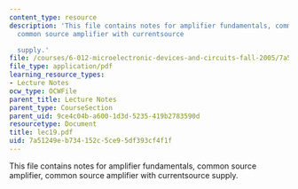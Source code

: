 ```yaml
---
content_type: resource
description: 'This file contains notes for amplifier fundamentals, common source amplifier,
  common source amplifier with currentsource

  supply.'
file: /courses/6-012-microelectronic-devices-and-circuits-fall-2005/7a51249eb734152c5ce95df393cf4f1f_lec19.pdf
file_type: application/pdf
learning_resource_types:
- Lecture Notes
ocw_type: OCWFile
parent_title: Lecture Notes
parent_type: CourseSection
parent_uid: 9ce4c04b-a600-1d3d-5235-419b2783590d
resourcetype: Document
title: lec19.pdf
uid: 7a51249e-b734-152c-5ce9-5df393cf4f1f
---
```

This file contains notes for amplifier fundamentals, common source amplifier, common source amplifier with currentsource
supply.

